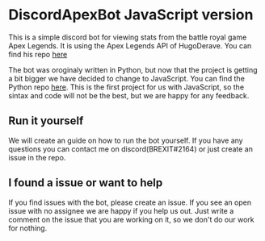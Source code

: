 # DiscordApexBot JavaScript version

This is a simple discord bot for viewing stats from the battle royal game Apex Legends. It is using the Apex Legends API of HugoDerave. You can find his repo [here](https://github.com/HugoDerave/ApexLegendsAPI)

The bot was oroginaly written in Python, but now that the project is getting a bit bigger we have decided to change to JavaScript. You can find the Python repo [here](https://github.com/BakxY/DiscordApexBot). This is the first project for us with JavaScript, so the sintax and code will not be the best, but we are happy for any feedback.

## Run it yourself

We will create an guide on how to run the bot yourself. If you have any questions you can contact me on discord(BREXIT#2164) or just create an issue in the repo.

## I found a issue or want to help

If you find issues with the bot, please create an issue. If you see an open issue with no assignee we are happy if you help us out. Just write a comment on the issue that you are working on it, so we don't do our work for nothing.
